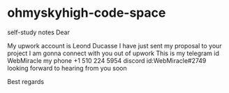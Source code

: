 # ohmyskyhigh-code-space
self-study notes
Dear

My upwork account is Leond Ducasse
I have just sent my proposal to your project
I am gonna connect with you out of upwork
This is my telegram id WebMiracle
my phone +1 510 224 5954
discord id:WebMiracle#2749
looking forward to hearing from you soon

Best regards
